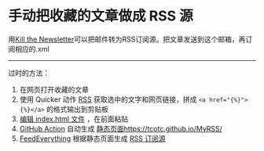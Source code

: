 # 手动把收藏的文章做成 RSS 源

用[Kill the Newsletter](https://kill-the-newsletter.com/)可以把邮件转为RSS订阅源。把文章发送到这个邮箱，再订阅相应的.xml

---
过时的方法：

1. 在网页打开收藏的文章
2. 使用 Quicker 动作 [RSS](https://getquicker.net/Sharedaction?code=6d17cd07-e6fa-4b41-d705-08dbf7217f2d) 获取选中的文字和网页链接，拼成 `<a href="{%}">{%}</a>` 的格式输出到剪贴板
3. [编辑 index.html 文件](https://github.com/TCOTC/MyRSS/edit/main/index.html) ，在前面粘贴
4. [GitHub Action](https://github.com/TCOTC/MyRSS/actions) 自动生成 [静态页面](https://tcotc.github.io/MyRSS/)https://tcotc.github.io/MyRSS/
5. [FeedEverything](https://rsseverything.com/) 根据静态页面生成 [RSS 订阅源](https://rsseverything.com/feed/45acc535-1448-49db-8cb5-d37a76dbfec7.xml)
